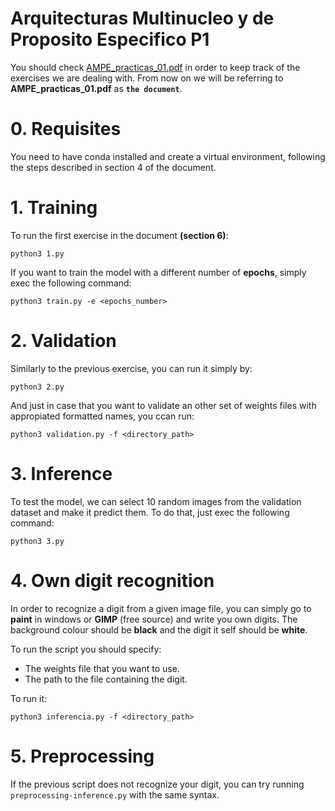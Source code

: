 # Arquitecturas Multinucleo y de Proposito Especifico P1

You should check [AMPE_practicas_01.pdf](https://github.com/quico637/dnn-ampe/blob/main/AMPE_practicas_01.pdf) in order to keep track of the exercises we are dealing with. From now on we will be referring to **AMPE_practicas_01.pdf** as **`the document`**.

# 0. Requisites

You need to have conda installed and create a virtual environment, following the steps described in section 4 of the document.


# 1. Training

To run the first exercise in the document **(section 6)**:

```
python3 1.py 
```

If you want to train the model with a different number of **epochs**, simply exec the following command:

```
python3 train.py -e <epochs_number>
```

# 2. Validation

Similarly to the previous exercise, you can run it simply by:

```
python3 2.py 
```

And just in case that you want to validate an other set of weights files with appropiated formatted names, you ccan run:

```
python3 validation.py -f <directory_path>
```


# 3. Inference

To test the model, we can select 10 random images from the validation dataset and make it predict them. To do that, just exec the following command:

```
python3 3.py 
```

# 4. Own digit recognition

In order to recognize a digit from a given image file, you can simply go to **paint** in windows or **GIMP** (free source) and write you own digits. The background colour should be **black** and the digit it self should be **white**. 

To run the script you should specify:

- The weights file that you want to use.
- The path to the file containing the digit.

To run it: 

```
python3 inferencia.py -f <directory_path>
```

# 5. Preprocessing
If the previous script does not recognize your digit, you can try running `preprocessing-inference.py` with the same syntax.
